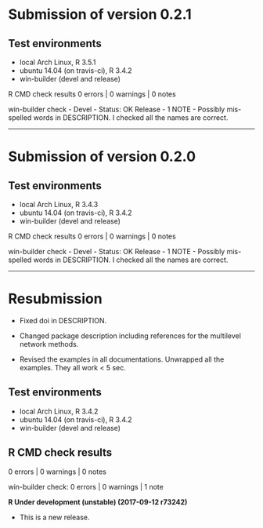 # Submission of version 0.2.1

## Test environments
* local Arch Linux, R 3.5.1
* ubuntu 14.04 (on travis-ci), R 3.4.2
* win-builder (devel and release)

R CMD check results
0 errors | 0 warnings | 0 notes

win-builder check - 
Devel - Status: OK
Release - 1 NOTE - Possibly mis-spelled words in DESCRIPTION.
I checked all the names are correct.

------------------------------------------------

# Submission of version 0.2.0

## Test environments
* local Arch Linux, R 3.4.3
* ubuntu 14.04 (on travis-ci), R 3.4.2
* win-builder (devel and release)

R CMD check results
0 errors | 0 warnings | 0 notes

win-builder check - 
Devel - Status: OK
Release - 1 NOTE - Possibly mis-spelled words in DESCRIPTION.
I checked all the names are correct.

------------------------------------------------

# Resubmission
* Fixed doi in DESCRIPTION.

* Changed package description including references for the multilevel network 
methods.

* Revised the examples in all documentations. Unwrapped all the examples. They all work < 5 sec.


## Test environments
* local Arch Linux, R 3.4.2
* ubuntu 14.04 (on travis-ci), R 3.4.2
* win-builder (devel and release)

## R CMD check results

0 errors | 0 warnings | 0 notes

win-builder check: 0 errors | 0 warnings | 1 note

**R Under development (unstable) (2017-09-12 r73242)**

* This is a new release.
